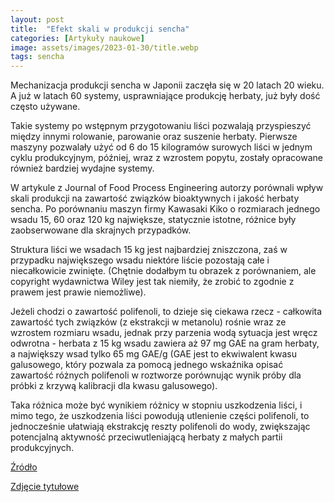 ```yaml
---
layout: post
title:  "Efekt skali w produkcji sencha"
categories: [Artykuły naukowe]
image: assets/images/2023-01-30/title.webp
tags: sencha
---
```

Mechanizacja produkcji sencha w Japonii zaczęła się w 20 latach 20 wieku. A już w latach 60 systemy, usprawniające produkcję herbaty, już były dość często używane.

Takie systemy po wstępnym przygotowaniu liści pozwalają przyspieszyć między innymi rolowanie, parowanie oraz suszenie herbaty. Pierwsze maszyny pozwalały użyć od 6 do 15 kilogramów surowych liści w jednym cyklu produkcyjnym, później, wraz z wzrostem popytu, zostały opracowane również bardziej wydajne systemy.

W artykule z Journal of Food Process Engineering autorzy porównali wpływ skali produkcji na zawartość związków bioaktywnych i jakość herbaty sencha. Po porównaniu maszyn firmy Kawasaki Kiko o rozmiarach jednego wsadu 15, 60 oraz 120 kg największe, statycznie istotne, różnice były zaobserwowane dla skrajnych przypadków. 

Struktura liści we wsadach 15 kg jest najbardziej zniszczona, zaś w przypadku największego wsadu niektóre liście pozostają całe i niecałkowicie zwinięte. (Chętnie dodałbym tu obrazek z porównaniem, ale copyright wydawnictwa Wiley jest tak niemiły, że zrobić to zgodnie z prawem jest prawie niemożliwe).

Jeżeli chodzi o zawartość polifenoli, to dzieje się ciekawa rzecz - całkowita zawartość tych związków (z ekstrakcji w metanolu) rośnie wraz ze wzrostem rozmiaru wsadu, jednak przy parzenia wodą sytuacja jest wręcz odwrotna - herbata z 15 kg wsadu zawiera aż 97 mg GAE na gram herbaty, a największy wsad tylko 65 mg GAE/g (GAE jest to ekwiwalent kwasu galusowego, który pozwala za pomocą jednego wskaźnika opisać zawartość różnych polifenoli w roztworze porównując wynik próby dla próbki z krzywą kalibracji dla kwasu galusowego).

Taka różnica może być wynikiem różnicy w stopniu uszkodzenia liści, i mimo tego, że uszkodzenia liści powodują utlenienie części polifenoli, to jednocześnie ułatwiają ekstrakcję reszty polifenoli do wody, zwiększając potencjalną aktywność przeciwutleniającą herbaty z małych partii produkcyjnych.



[Źródło](https://doi.org/10.1111/jfpe.14185)

[Zdjęcie tytułowe](https://www.theworldfolio.com/news/kawasaki-kiko-tea-ma/4516/)